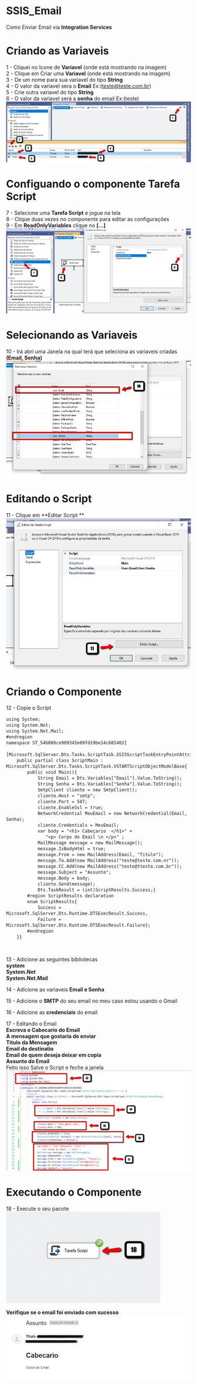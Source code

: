 # SSIS_Email
Como Enviar Email via **Integration Services**

# Criando as Variaveis 
1 - Cliquei no Icone de **Variavel** (onde está mostrando na imagem) <br />
2 - Clique em Criar uma **Variavel** (onde está mostrando na imagem) <br />
3 - De um nome para sua variavel do tipo **String** <br />
4 - O valor da variavel sera o **Email** Ex:(teste@teste.com.br) <br />
5 - Crie outra variavel  do tipo **String**  <br />
6 - O valor da variavel será a **senha** do email Ex:(teste)<br />
![alt text](https://github.com/Lmanoel1994/SSIS_Email/blob/master/pictures/1.png) <br />



# Configuando o componente Tarefa Script 
7 - Selecione uma **Tarefa Script** e jogue na tela <br />
8 - Clique duas vezes no componente para editar as configurações  <br />
9 - Em **ReadOnlyVariables** clique no **[...]** <br />
![alt text](https://github.com/Lmanoel1994/SSIS_Email/blob/master/pictures/2.png) <br />


# Selecionando as Variaveis 
10 -  Irá abri uma Janela na qual terá que seleciona as variaveis criadas **(Email, Senha)** <br />
![alt text](https://github.com/Lmanoel1994/SSIS_Email/blob/master/pictures/3.png) <br />

# Editando o Script
11 - Clique em **Editar Script ** <br />
![alt text](https://github.com/Lmanoel1994/SSIS_Email/blob/master/pictures/4.png) <br />


# Criando o Componente 
12 - Copie o Script <br />
```
using System;
using System.Net;
using System.Net.Mail;
#endregion
namespace ST_54b089ce909345e09fd19be14c685402{
	[Microsoft.SqlServer.Dts.Tasks.ScriptTask.SSISScriptTaskEntryPointAttribute]
    public partial class ScriptMain : Microsoft.SqlServer.Dts.Tasks.ScriptTask.VSTARTScriptObjectModelBase{
        public void Main(){
            String Email = Dts.Variables["Email"].Value.ToString(); 
            String Senha = Dts.Variables["Senha"].Value.ToString(); 
            SmtpClient cliente = new SmtpClient();
            cliente.Host = "smtp";
            cliente.Port = 587; 
            cliente.EnableSsl = true;
            NetworkCredential MeuEmail = new NetworkCredential(Email, Senha);
            cliente.Credentials = MeuEmail;
            var body = "<h1> Cabeçario  </h1>" +  
               "<p> Corpo do Email \n </p>" ; 
            MailMessage message = new MailMessage();
            message.IsBodyHtml = true;
            message.From = new MailAddress(Email, "Titulo"); 
            message.To.Add(new MailAddress("teste@teste.com.nr"));
            message.CC.Add(new MailAddress("teste@tteste.com.br")); 
            message.Subject = "Assunto"; 
            message.Body = body;
            cliente.Send(message);
            Dts.TaskResult = (int)ScriptResults.Success;}
        #region ScriptResults declaration
        enum ScriptResults{
            Success = Microsoft.SqlServer.Dts.Runtime.DTSExecResult.Success,
            Failure = Microsoft.SqlServer.Dts.Runtime.DTSExecResult.Failure};
        #endregion
    }}
```
 <br />

13 - Adicione as seguintes bibliotecas  <br />
**system** <br />
**System.Net** <br />
**System.Net.Mail** <br />

14 - Adicione as variaveis **Email e Senha** <br />

15 - Adicione o **SMTP** do seu email no meu caso estou usando o Gmail <br />

16 - Adicione as **credenciais** do email  <br />

17 - Editando o Email <br />
**Escreva o Cabecario do Email**  <br />
**A mensagem que gostaria de enviar** <br />
**Titulo da Mensagem** <br />
**Email do destinatio** <br />
**Email de quem deseja deixar em copia** <br />
**Assunto do Email** <br />
Feito isso Salve o Script e feche a janela  <br />
![alt text](https://github.com/Lmanoel1994/SSIS_Email/blob/master/pictures/5.png) <br />

# Executando o Componente
18 - Execute o seu pacote  <br />
![alt text](https://github.com/Lmanoel1994/SSIS_Email/blob/master/pictures/6.png) <br />
 
 **Verifique se o email foi enviado com sucesso**
 ![alt text](https://github.com/Lmanoel1994/SSIS_Email/blob/master/pictures/7.png) <br />
 
 
